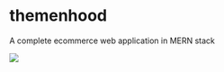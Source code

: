 # themenhood
A complete ecommerce web application in MERN stack
<div>
  <img src="https://res.cloudinary.com/dbihgswg7/image/upload/v1672905072/logo/bb-logo-1_1_y72x1k.svg"/>
</div>
